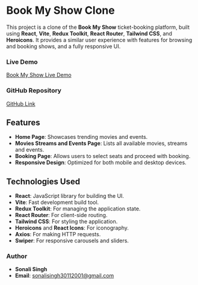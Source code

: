 # Book My Show Clone

This project is a clone of the **Book My Show** ticket-booking platform, built using **React**, **Vite**, **Redux Toolkit**, **React Router**, **Tailwind CSS**, and **Heroicons**. It provides a similar user experience with features for browsing and booking shows, and a fully responsive UI.

### Live Demo
[Book My Show Live Demo](https://sonali-book-my-show.netlify.app)

### GitHub Repository
[GitHub Link](https://github.com/sonalisingh30/Book_My_Show)

## Features

- **Home Page**: Showcases trending movies and events.
- **Movies Streams and Events Page**: Lists all available movies, streams and events.
- **Booking Page**: Allows users to select seats and proceed with booking.
- **Responsive Design**: Optimized for both mobile and desktop devices.

## Technologies Used

- **React**: JavaScript library for building the UI.
- **Vite**: Fast development build tool.
- **Redux Toolkit**: For managing the application state.
- **React Router**: For client-side routing.
- **Tailwind CSS**: For styling the application.
- **Heroicons** and **React Icons**: For iconography.
- **Axios**: For making HTTP requests.
- **Swiper**: For responsive carousels and sliders.

### Author
- **Sonali Singh**  
- **Email**: [sonalisingh30112001@gmail.com](mailto:sonalisingh30112001@gmail.com)
